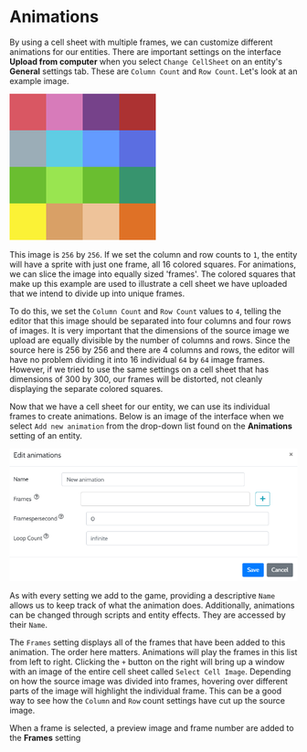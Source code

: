 # Animations

By using a cell sheet with multiple frames, we can customize different animations for our entities. There are important settings on the interface **Upload from computer** when you select ```Change CellSheet``` on an entity's **General** settings tab. These are ```Column Count``` and ```Row Count```. Let's look at an example image.

![Example of a 4 x 4 cell sheet](img/animations/cell_sheet_example.png)

This image is ```256``` by ```256```. If we set the column and row counts to ```1```, the entity will have a sprite with just one frame, all 16 colored squares. For animations, we can slice the image into equally sized 'frames'. The colored squares that make up this example are used to illustrate a cell sheet we have uploaded that we intend to divide up into unique frames.

To do this, we set the ```Column Count``` and ```Row Count``` values to ```4```, telling the editor that this image should be separated into four columns and four rows of images. It is very important that the dimensions of the source image we upload are equally divisible by the number of columns and rows. Since the source here is 256 by 256 and there are 4 columns and rows, the editor will have no problem dividing it into 16 individual ```64``` by ```64``` image frames. However, if we tried to use the same settings on a cell sheet that has dimensions of 300 by 300, our frames will be distorted, not cleanly displaying the separate colored squares.

Now that we have a cell sheet for our entity, we can use its individual frames to create animations. Below is an image of the interface when we select ```Add new animation``` from the drop-down list found on the **Animations** setting of an entity.

![Interface when first creating a new animation](img/animations/edit_animations.png)

As with every setting we add to the game, providing a descriptive ```Name``` allows us to keep track of what the animation does. Additionally, animations can be changed through scripts and entity effects. They are accessed by their ```Name```.

The ```Frames``` setting displays all of the frames that have been added to this animation. The order here matters. Animations will play the frames in this list from left to right. Clicking the ```+``` button on the right will bring up a window with an image of the entire cell sheet called ```Select Cell Image```. Depending on how the source image was divided into frames, hovering over different parts of the image will highlight the individual frame. This can be a good way to see how the ```Column``` and ```Row``` count settings have cut up the source image.

When a frame is selected, a preview image and frame number are added to the **Frames** setting





